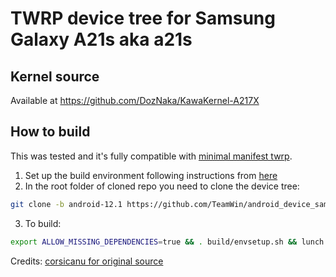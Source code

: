# TWRP device tree for Samsung Galaxy A21s aka a21s

## Kernel source 
Available at https://github.com/DozNaka/KawaKernel-A217X

## How to build
This was tested and it's fully compatible with [minimal manifest twrp](https://github.com/minimal-manifest-twrp/platform_manifest_twrp_aosp).
1. Set up the build environment following instructions from [here](https://github.com/minimal-manifest-twrp/platform_manifest_twrp_aosp/blob/twrp-12.1/README.md#getting-started)
2. In the root folder of cloned repo you need to clone the device tree:
```bash
git clone -b android-12.1 https://github.com/TeamWin/android_device_samsung_a21s.git device/samsung/a21s
```
3. To build:
```bash
export ALLOW_MISSING_DEPENDENCIES=true && . build/envsetup.sh && lunch twrp_a21s-eng && mka recoveryimage -j128
```

Credits: [corsicanu for original source](https://github.com/corsicanu/android_device_samsung_c2s)

